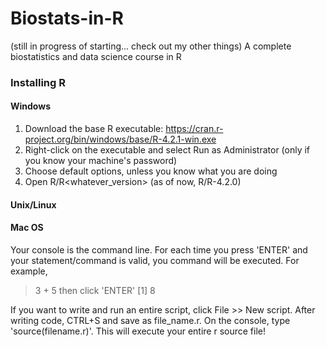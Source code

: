 # Biostats-in-R
(still in progress of starting... check out my other things)
A complete biostatistics and data science course in R

### Installing R
#### Windows
1. Download the base R executable: https://cran.r-project.org/bin/windows/base/R-4.2.1-win.exe
2. Right-click on the executable and select Run as Administrator (only if you know your machine's password)
3. Choose default options, unless you know what you are doing
4. Open R/R<whatever_version> (as of now, R/R-4.2.0)

#### Unix/Linux

#### Mac OS


Your console is the command line. For each time you press 'ENTER' and your statement/command is valid, you command will be executed. For example,
> 3 + 5
then click 'ENTER'
[1] 8

If you want to write and run an entire script, click File >> New script. After writing code, CTRL+S and save as file_name.r.
On the console, type 'source(filename.r)'. This will execute your entire r source file!
